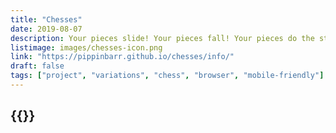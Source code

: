 ```yaml
---
title: "Chesses"
date: 2019-08-07
description: Your pieces slide! Your pieces fall! Your pieces do the strangest things! It’s chesses unlike the chess you normally chess! Bet you can’t chess just one!
listimage: images/chesses-icon.png
link: "https://pippinbarr.github.io/chesses/info/"
draft: false
tags: ["project", "variations", "chess", "browser", "mobile-friendly"]
---
```


## {{<param title >}}
